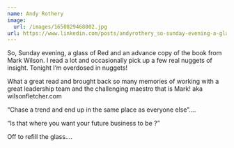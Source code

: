 ```yaml
---
name: Andy Rothery
image:
  url: /images/1650829468002.jpg
url: https://www.linkedin.com/posts/andyrothery_so-sunday-evening-a-glass-of-red-and-an-activity-6924080648143966208-bxeA/
---
```


So, Sunday evening, a glass of Red and an advance copy of the book from Mark Wilson. I read a lot and occasionally pick up a few real nuggets of insight. Tonight I’m overdosed in nuggets!

What a great read and brought back so many memories of working with a great leadership team and the challenging maestro that is Mark! aka wilsonfletcher.com

“Chase a trend and end up in the same place as everyone else”….

“Is that where you want your future business to be ?”

Off to refill the glass….
